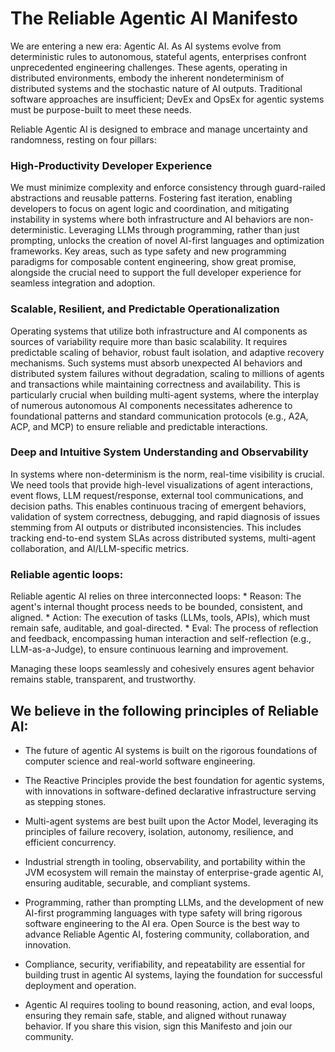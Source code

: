 # The Reliable Agentic AI Manifesto

We are entering a new era: Agentic AI. As AI systems evolve from deterministic rules to autonomous, stateful agents, enterprises confront unprecedented engineering challenges. These agents, operating in distributed environments, embody the inherent nondeterminism of distributed systems and the stochastic nature of AI outputs. Traditional software approaches are insufficient; DevEx and OpsEx for agentic systems must be purpose-built to meet these needs.

Reliable Agentic AI is designed to embrace and manage uncertainty and randomness, resting on four pillars:

### High-Productivity Developer Experience 

We must minimize complexity and enforce consistency through guard-railed abstractions and reusable patterns. Fostering fast iteration, enabling developers to focus on agent logic and coordination, and mitigating instability in systems where both infrastructure and AI behaviors are non-deterministic. Leveraging LLMs through programming, rather than just prompting, unlocks the creation of novel AI-first languages and optimization frameworks. Key areas, such as type safety and new programming paradigms for composable content engineering, show great promise, alongside the crucial need to support the full developer experience for seamless integration and adoption. 

### Scalable, Resilient, and Predictable Operationalization 

Operating systems that utilize both infrastructure and AI components as sources of variability require more than basic scalability. It requires predictable scaling of behavior, robust fault isolation, and adaptive recovery mechanisms. Such systems must absorb unexpected AI behaviors and distributed system failures without degradation, scaling to millions of agents and transactions while maintaining correctness and availability. This is particularly crucial when building multi-agent systems, where the interplay of numerous autonomous AI components necessitates adherence to foundational patterns and standard communication protocols (e.g., A2A, ACP, and MCP) to ensure reliable and predictable interactions.

### Deep and Intuitive System Understanding and Observability 

In systems where non-determinism is the norm, real-time visibility is crucial. We need tools that provide high-level visualizations of agent interactions, event flows, LLM request/response, external tool communications, and decision paths. This enables continuous tracing of emergent behaviors, validation of system correctness, debugging, and rapid diagnosis of issues stemming from AI outputs or distributed inconsistencies. This includes tracking end-to-end system SLAs across distributed systems, multi-agent collaboration, and AI/LLM-specific metrics.

### Reliable agentic loops:

Reliable agentic AI relies on three interconnected loops:
	* Reason: The agent's internal thought process needs to be bounded, consistent, and aligned.
	* Action: The execution of tasks (LLMs, tools, APIs), which must remain safe, auditable, and goal-directed.
	* Eval: The process of reflection and feedback, encompassing human interaction and self-reflection (e.g., LLM-as-a-Judge), to ensure continuous learning and improvement.

Managing these loops seamlessly and cohesively ensures agent behavior remains stable, transparent, and trustworthy.

## We believe in the following principles of Reliable AI:

* The future of agentic AI systems is built on the rigorous foundations of computer science and real-world software engineering.

* The Reactive Principles provide the best foundation for agentic systems, with innovations in software-defined declarative infrastructure serving as stepping stones.

* Multi-agent systems are best built upon the Actor Model, leveraging its principles of failure recovery, isolation, autonomy, resilience, and efficient concurrency.

* Industrial strength in tooling, observability, and portability within the JVM ecosystem will remain the mainstay of enterprise-grade agentic AI, ensuring auditable, securable, and compliant systems.

* Programming, rather than prompting LLMs, and the development of new AI-first programming languages with type safety will bring rigorous software engineering to the AI era.
Open Source is the best way to advance Reliable Agentic AI, fostering community, collaboration, and innovation.

* Compliance, security, verifiability, and repeatability are essential for building trust in agentic AI systems, laying the foundation for successful deployment and operation.

* Agentic AI requires tooling to bound reasoning, action, and eval loops, ensuring they remain safe, stable, and aligned without runaway behavior.
If you share this vision, sign this Manifesto and join our community.
